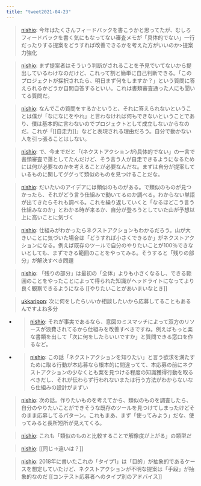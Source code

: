 ```yaml
---
title: "tweet2021-04-23"
---
```


> [nishio](https://twitter.com/nishio/status/1385604142962405379): 今年はたくさんフィードバックを書こうかと思ってたが、むしろフィードバックを書く気にもなってない審査メモが「具体的でない」一行だったりする提案をどうすれば改善できるかを考えた方がいいのか>提案力強化

> [nishio](https://twitter.com/nishio/status/1385605400897089538): まず提案者はそういう判断がされることを予見でいてないから提出しているわけなのだけど、これって割と簡単に自己判断できる。「このプロジェクトが採択されたら、明日まず何をしますか？」という質問に答えられるかどうか自問自答するといい。これは書類審査通った人にも聞いてる質問だ。

> [nishio](https://twitter.com/nishio/status/1385606475116994564): なんでこの質問をするかというと、それに答えられないということは僕が「なになにをやれ」と言わなければ何もできないということであり、僕は基本的に言わないのでプロジェクトとして成立しないからなのだ。これが「[[自走力]]」などと表現される理由だろう。自分で動かない人を引っ張ることはしない。

> [nishio](https://twitter.com/nishio/status/1385606970422431751): で、今までだと「(ネクストアクションが)具体的でない」の一言で書類審査で落としてたんだけど、そう言う人が自走できるようになるためには何が必要なのかを考えることが必要なんだな。まずは自分が提案しているものに関してググって類似のものを見つけることだな。

> [nishio](https://twitter.com/nishio/status/1385607716228370439): だいたいのアイデアには類似のものがある。で類似のものが見つかったら、それがどう言う仕組みで動いてるのか調べる。わからない単語が出てきたらそれも調べる。これを繰り返していくと「なるほどこう言う仕組みなのか」とわかる時が来るか、自分が登ろうとしていた山が予想以上に高いことに気づく

> [nishio](https://twitter.com/nishio/status/1385609013329481730): 仕組みがわかったらネクストアクションもわかるだろう。山が大きいことに気づいた場合は「どうすれば小さくできるか」がネクストアクションになる。例えば既存のツールで自分のやりたいことが100％できないとしても、まずできる範囲のことをやってみる。そうすると「残りの部分」が解決すべき問題

> [nishio](https://twitter.com/nishio/status/1385609311007563780): 「残りの部分」は最初の「全体」よりも小さくなるし、できる範囲のことをやったことによって得られた知識がヘッドライトになってより良く観察できるようになる [[やりたいことがあいまいなとき]]

> [ukkaripon](https://twitter.com/ukkaripon/status/1385606524559450122): 次に何をしたらいいか相談したいから応募してることもあるんですよね多分
- > [nishio](https://twitter.com/nishio/status/1385608032793423872): それが事実であるなら、意図のミスマッチによって双方のリソースが浪費されてるから仕組みを改善すべきですね。例えばもっと楽な書類を出して「次に何をしたらいいですか」と質問できる窓口を作るなど。
- > [nishio](https://twitter.com/nishio/status/1385610579767746563): この話「ネクストアクションを知りたい」と言う欲求を満たすために取る行動が本応募なら根本的に間違ってて、本応募の前にネクストアクションの少なくとも案を見つける程度の知識獲得行動を取るべきだし、それが伝わらず行われないまたは行う方法がわからないなら仕組みの設計がまずい

> [nishio](https://twitter.com/nishio/status/1385612542412660738): 次の話。作りたいものを考えてから、類似のものを調査したら、自分のやりたいことができそうな既存のツールを見つけてしまったけどそのまま応募してるパターン。これもまあ、まず「使ってみよう」だな、使ってみると長所短所が見えてくる。

> [nishio](https://twitter.com/nishio/status/1385612732951498754): これも「類似のものと比較することで解像度が上がる」の類型だ

> [nishio](https://twitter.com/nishio/status/1385613515625426949): [[同じ→違いは？]]

> [nishio](https://twitter.com/nishio/status/1385616531258634245): 2018年に書いたこれの「タイプ1」は「目的」が抽象的であるケースを想定していたけど、ネクストアクションが不明な提案は「手段」が抽象的なのだ [[コンテスト応募者へのタイプ別のアドバイス]]

